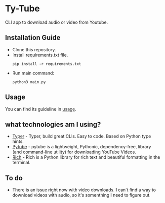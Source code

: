 # Ty-Tube

CLI app to download audio or video from Youtube.

## Installation Guide

- Clone this repository.
- Install requirements.txt file.
    ```
    pip install -r requirements.txt
    ```
- Run main command:
    ```
    python3 main.py
    ```
 
## Usage

You can find its guideline in [usage](/docs/usage.md).

## what technologies am I using?

- [Typer](https://typer.tiangolo.com/) - Typer, build great CLIs. Easy to code. Based on Python type hints.
- [Pytube](https://pytube.io/en/latest/) - pytube is a lightweight, Pythonic, dependency-free, library (and command-line utility) for downloading YouTube Videos.
- [Rich](https://github.com/Textualize/rich) - Rich is a Python library for rich text and beautiful formatting in the terminal.

## To do

- There is an issue right now with video downloads. I can't find a way to download videos with audio, so it's somenthing I need to
figure out. 
